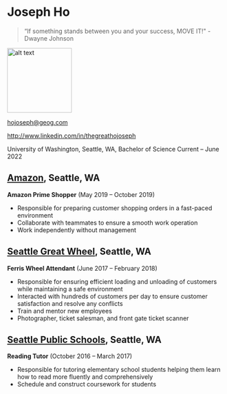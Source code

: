 # Joseph Ho

> “If something stands between you and your success, MOVE IT!" - Dwayne Johnson

<img src="https://icons.iconarchive.com/icons/alex-t/fresh-fruit/1024/apple-icon.png" alt="alt text" title="image Title" width="150" height="150"/>

hojoseph@geog.com

http://www.linkedin.com/in/thegreathojoseph

University of Washington, Seattle, WA, Bachelor of Science
    Current – June 2022

## [Amazon](https://www.amazon.jobs/en/), Seattle, WA

**Amazon Prime Shopper** (May 2019 – October 2019)

- Responsible for preparing customer shopping orders in a fast-paced
environment
- Collaborate with teammates to ensure a smooth work operation
- Work independently without management

## [Seattle Great Wheel](https://seattlegreatwheel.com/), Seattle, WA

**Ferris Wheel Attendant** (June 2017 – February 2018)

- Responsible for ensuring efficient loading and unloading of customers
while maintaining a safe environment
- Interacted with hundreds of customers per day to ensure customer
satisfaction and resolve any conflicts
- Train and mentor new employees
- Photographer, ticket salesman, and front gate ticket scanner

## [Seattle Public Schools](https://www.seattleschools.org/), Seattle, WA

**Reading Tutor** (October 2016 – March 2017)

- Responsible for tutoring elementary school students helping them
learn how to read more fluently and comprehensively
- Schedule and construct coursework for students